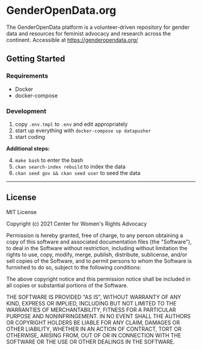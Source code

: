 # GenderOpenData.org

The GenderOpenData platform is a volunteer-driven repository for gender data and resources for feminist advocacy and research across the continent. Accessible at https://genderopendata.org/

## Getting Started

### Requirements

- Docker
- docker-compose

### Development

1. copy `.env.tmpl` to `.env` and edit appropriately
2. start up everything with `docker-compose up datapusher`
3. start coding

**Additional steps:**

4. `make bash` to enter the bash
5. `ckan search-index rebuild`  to index the data
6. `ckan seed gov && ckan seed user` to seed the data

---

## License

MIT License

Copyright (c) 2021 Center for Women's Rights Advocacy

Permission is hereby granted, free of charge, to any person obtaining a copy
of this software and associated documentation files (the "Software"), to deal
in the Software without restriction, including without limitation the rights
to use, copy, modify, merge, publish, distribute, sublicense, and/or sell
copies of the Software, and to permit persons to whom the Software is
furnished to do so, subject to the following conditions:

The above copyright notice and this permission notice shall be included in all
copies or substantial portions of the Software.

THE SOFTWARE IS PROVIDED "AS IS", WITHOUT WARRANTY OF ANY KIND, EXPRESS OR
IMPLIED, INCLUDING BUT NOT LIMITED TO THE WARRANTIES OF MERCHANTABILITY,
FITNESS FOR A PARTICULAR PURPOSE AND NONINFRINGEMENT. IN NO EVENT SHALL THE
AUTHORS OR COPYRIGHT HOLDERS BE LIABLE FOR ANY CLAIM, DAMAGES OR OTHER
LIABILITY, WHETHER IN AN ACTION OF CONTRACT, TORT OR OTHERWISE, ARISING FROM,
OUT OF OR IN CONNECTION WITH THE SOFTWARE OR THE USE OR OTHER DEALINGS IN THE
SOFTWARE.
